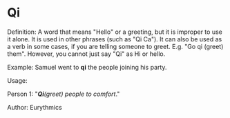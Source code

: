 # Qi

Definition: A word that means "Hello" or a greeting, but it is improper to use it alone. 
It is used in other phrases (such as "Qi Ca"). It can also be used as a verb in some cases, 
if you are telling someone to greet. E.g. "Go qi (greet) them". However, you cannot just say "Qi" as Hi or hello.

Example: Samuel went to __qi__ the people joining his party.

Usage: 

Person 1: "*__Qi__(greet) people to comfort*."

Author: Eurythmics
